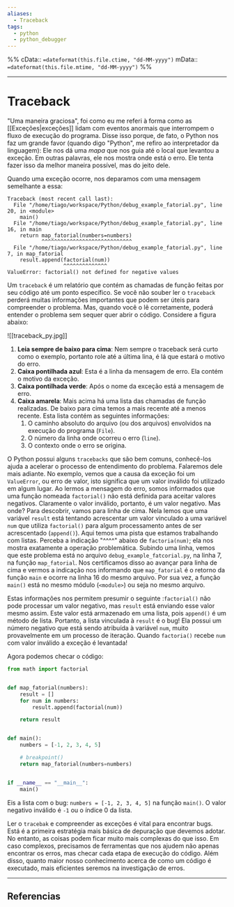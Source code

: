 ```yaml
---
aliases:
  - Traceback
tags:
  - python
  - python_debugger
---
```

%%
cData:: `=dateformat(this.file.ctime, "dd-MM-yyyy")`
mData:: `=dateformat(this.file.mtime, "dd-MM-yyyy")`
%%

___
# Traceback

"Uma maneira graciosa", foi como eu me referi à forma como as [[Exceções|exceções]] lidam com eventos anormais que interrompem o fluxo de execução do programa. Disse isso porque, de fato, o Python nos faz um grande favor (quando digo "Python", me refiro ao interpretador da linguagem): Ele nos dá uma _mapa_ que nos guia até o local que levantou a exceção. Em outras palavras, ele nos mostra onde está o erro. Ele tenta fazer isso da melhor maneira possível, mas do jeito dele. 

Quando uma exceção ocorre, nos deparamos com uma mensagem semelhante a essa:

```shell
Traceback (most recent call last):
  File "/home/tiago/workspace/Python/debug_example_fatorial.py", line 20, in <module>
    main()
  File "/home/tiago/workspace/Python/debug_example_fatorial.py", line 16, in main
    return map_fatorial(numbers=numbers)
           ^^^^^^^^^^^^^^^^^^^^^^^^^^^^^
  File "/home/tiago/workspace/Python/debug_example_fatorial.py", line 7, in map_fatorial
    result.append(factorial(num))
                  ^^^^^^^^^^^^^^
ValueError: factorial() not defined for negative values
```

Um `traceback` é um relatório que contém as chamadas de função feitas por seu código até um ponto específico. Se você não souber ler o `traceback` perderá muitas informações importantes que podem ser úteis para compreender o problema. Mas, quando você o lê corretamente, poderá entender o problema sem sequer quer  abrir o código. Considere a figura abaixo:


![[traceback_py.jpg]]


1. **Leia sempre de baixo para cima**: Nem sempre o traceback será curto como o exemplo, portanto role até a última lina, é lá que estará o motivo do erro.
2. **Caixa pontilhada azul**: Esta é a linha da mensagem de erro. Ela contém o motivo da exceção.
3. **Caixa pontilhada verde**: Após o nome da exceção está a mensagem de erro.
4. **Caixa amarela**: Mais acima há uma lista das chamadas de função realizadas. De baixo para cima temos a mais recente até a menos recente. Esta lista contém as seguintes informações:
	1. O caminho absoluto do arquivo (ou dos arquivos) envolvidos na execução do programa (`File`).
	2. O número da linha onde ocorreu o erro (`line`).
	3. O contexto onde o erro se origina. 

O Python possui alguns `tracebacks` que são bem comuns, conhecê-los ajuda a acelerar o processo de entendimento do problema. Falaremos dele mais adiante. No exemplo, vemos que a causa da exceção foi um `ValueError`, ou erro de valor, isto significa que um valor inválido foi utilizado em algum lugar. Ao lermos a mensagem do erro, somos informados que uma função nomeada `factorial()` não está definida para aceitar valores negativos. Claramente o valor inválido, portanto, é um valor negativo. Mas onde? Para descobrir, vamos para linha de cima. Nela lemos que uma variável `result` está tentando acrescentar um valor vinculado a uma variável `num` que utiliza `factorial()` para algum processamento antes de ser acrescentado (`append()`). Aqui temos uma pista que estamos trabalhando com listas. Perceba a indicação "^^^^" abaixo de `factoria(num)`; ela nos mostra exatamente a operação problemática. Subindo uma linha, vemos que este problema está no arquivo `debug_example_fatcorial.py`, na linha 7, na função `map_fatorial`. Nos certificamos disso ao avançar para linha de cima e vermos a indicação nos informando que `map_fatorial` é o retorno da função `main` e ocorre na linha 16 do mesmo arquivo. Por sua vez, a função `main()` está no mesmo módulo (`<module>`) ou seja no mesmo arquivo. 

Estas informações nos permitem presumir o seguinte :`factorial()` não pode processar um valor negativo, mas `result` está enviando esse valor mesmo assim. Este valor está armazenado em uma lista, pois `append()` é um método de lista. Portanto, a lista vinculada à `result` é o bug! Ela possui um número negativo que está sendo atribuída à variável `num`, muito provavelmente em um processo de iteração. Quando `factoria()` recebe `num` com valor inválido a exceção é levantada!    

Agora podemos checar o código:

```python
from math import factorial


def map_fatorial(numbers):
    result = []
    for num in numbers:
        result.append(factorial(num))

    return result


def main():
    numbers = [-1, 2, 3, 4, 5]

    # breakpoint()
    return map_fatorial(numbers=numbers)


if __name__ == "__main__":
    main()
```
Eis a lista com o bug: `numbers = [-1, 2, 3, 4, 5]` na função `main()`. O valor negativo inválido é `-1` ou o índice 0 da lista.

Ler o `tracebak` e compreender as exceções é vital para encontrar bugs. Está é a primeira estratégia mais básica de depuração que devemos adotar. No entanto, as coisas podem ficar muito mais complexas do que isso. Em caso complexos, precisamos de ferramentas que nos ajudem não apenas encontrar os erros, mas checar cada etapa de execução do código. Além disso, quanto maior nosso conhecimento acerca de como um código é executado, mais eficientes seremos na investigação de erros.   



---
## Referencias